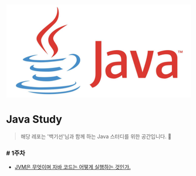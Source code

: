 <img src="image/java.png">

# Java Study

> 해당 레포는 '백기선'님과 함께 하는 Java 스터디를 위한 공간입니다. 🤗



### # 1주차

* [JVM은 무엇이며 자바 코드는 어떻게 실행하는 것인가.]()



